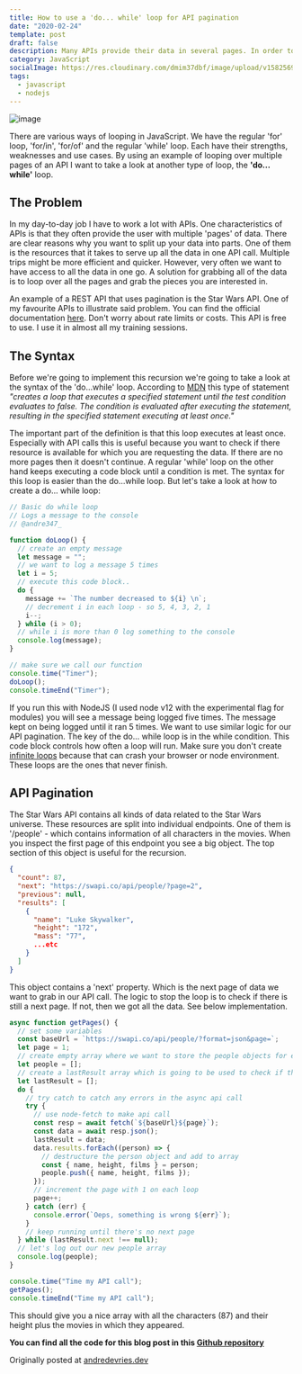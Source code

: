 ```yaml
---
title: How to use a 'do... while' loop for API pagination
date: "2020-02-24"
template: post
draft: false
description: Many APIs provide their data in several pages. In order to grab all of the data of these pages you have to make multiple API requests in a loop. In JavaScript there are multiple ways of writing such a loop. In this blog I take a look at the 'do... while' loop.
category: JavaScript
socialImage: https://res.cloudinary.com/dmim37dbf/image/upload/v1582569379/do-while-blog/do-whileloop.png
tags:
  - javascript
  - nodejs
---
```


![image](https://res.cloudinary.com/dmim37dbf/image/upload/v1582569379/do-while-blog/do-whileloop.png)

There are various ways of looping in JavaScript. We have the regular 'for' loop, 'for/in', 'for/of' and the regular 'while' loop. Each have their strengths, weaknesses and use cases. By using an example of looping over multiple pages of an API I want to take a look at another type of loop, the **'do... while'** loop.

## The Problem

In my day-to-day job I have to work a lot with APIs. One characteristics of APIs is that they often provide the user with multiple 'pages' of data. There are clear reasons why you want to split up your data into parts. One of them is the resources that it takes to serve up all the data in one API call. Multiple trips might be more efficient and quicker. However, very often we want to have access to all the data in one go. A solution for grabbing all of the data is to loop over all the pages and grab the pieces you are interested in.

An example of a REST API that uses pagination is the Star Wars API. One of my favourite APIs to illustrate said problem. You can find the official documentation [here](https://swapi.co/). Don't worry about rate limits or costs. This API is free to use. I use it in almost all my training sessions.

## The Syntax

Before we're going to implement this recursion we're going to take a look at the syntax of the 'do...while' loop. According to [MDN](https://developer.mozilla.org/en-US/docs/Web/JavaScript/Reference/Statements/do...while) this type of statement _"creates a loop that executes a specified statement until the test condition evaluates to false. The condition is evaluated after executing the statement, resulting in the specified statement executing at least once."_

The important part of the definition is that this loop executes at least once. Especially with API calls this is useful because you want to check if there resource is available for which you are requesting the data. If there are no more pages then it doesn't continue. A regular 'while' loop on the other hand keeps executing a code block until a condition is met. The syntax for this loop is easier than the do...while loop. But let's take a look at how to create a do... while loop:

```js
// Basic do while loop
// Logs a message to the console
// @andre347_

function doLoop() {
  // create an empty message
  let message = "";
  // we want to log a message 5 times
  let i = 5;
  // execute this code block..
  do {
    message += `The number decreased to ${i} \n`;
    // decrement i in each loop - so 5, 4, 3, 2, 1
    i--;
  } while (i > 0);
  // while i is more than 0 log something to the console
  console.log(message);
}

// make sure we call our function
console.time("Timer");
doLoop();
console.timeEnd("Timer");
```

If you run this with NodeJS (I used node v12 with the experimental flag for modules) you will see a message being logged five times. The message kept on being logged until it ran 5 times. We want to use similar logic for our API pagination. The key of the do... while loop is in the while condition. This code block controls how often a loop will run. Make sure you don't create [infinite loops](https://www.dummies.com/web-design-development/avoid-infinite-loops-javascript/) because that can crash your browser or node environment. These loops are the ones that never finish.

## API Pagination

The Star Wars API contains all kinds of data related to the Star Wars universe. These resources are split into individual endpoints. One of them is '/people' - which contains information of all characters in the movies. When you inspect the first page of this endpoint you see a big object. The top section of this object is useful for the recursion.

```json
{
  "count": 87,
  "next": "https://swapi.co/api/people/?page=2",
  "previous": null,
  "results": [
    {
      "name": "Luke Skywalker",
      "height": "172",
      "mass": "77",
      ...etc
    }
  ]
}
```

This object contains a 'next' property. Which is the next page of data we want to grab in our API call. The logic to stop the loop is to check if there is still a next page. If not, then we got all the data. See below implementation.

```js
async function getPages() {
  // set some variables
  const baseUrl = `https://swapi.co/api/people/?format=json&page=`;
  let page = 1;
  // create empty array where we want to store the people objects for each loop
  let people = [];
  // create a lastResult array which is going to be used to check if there is a next page
  let lastResult = [];
  do {
    // try catch to catch any errors in the async api call
    try {
      // use node-fetch to make api call
      const resp = await fetch(`${baseUrl}${page}`);
      const data = await resp.json();
      lastResult = data;
      data.results.forEach((person) => {
        // destructure the person object and add to array
        const { name, height, films } = person;
        people.push({ name, height, films });
      });
      // increment the page with 1 on each loop
      page++;
    } catch (err) {
      console.error(`Oeps, something is wrong ${err}`);
    }
    // keep running until there's no next page
  } while (lastResult.next !== null);
  // let's log out our new people array
  console.log(people);
}

console.time("Time my API call");
getPages();
console.timeEnd("Time my API call");
```

This should give you a nice array with all the characters (87) and their height plus the movies in which they appeared.

**You can find all the code for this blog post in this [Github repository](https://github.com/andre347/do-while-loop-api)**

Originally posted at [andredevries.dev](https://andredevries.dev/posts/do-while-api-nodejs/)
